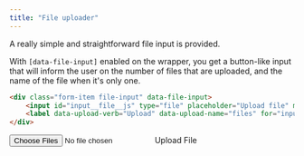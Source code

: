 ```yaml
---
title: "File uploader"
---
```


A really simple and straightforward file input is provided.

With `[data-file-input]` enabled on the wrapper, you get a button-like input that will inform the user on the number of files that are uploaded, and the name of the file when it's only one.

```html
<div class="form-item file-input" data-file-input>
    <input id="input__file__js" type="file" placeholder="Upload file" multiple>
    <label data-upload-verb="Upload" data-upload-name="files" for="input__file__js">Upload File</label>
</div>
```

<div class="form-item file-input" data-file-input>
    <input id="input__file__js" type="file" placeholder="Upload file" multiple>
    <label data-upload-verb="Upload" data-upload-name="files" for="input__file__js">Upload File</label>
</div>